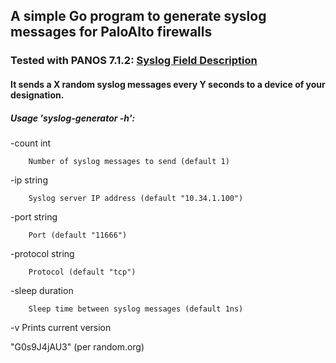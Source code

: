 ## A simple Go program to generate syslog messages for PaloAlto firewalls 
### Tested with PANOS 7.1.2: [Syslog Field Description](https://www.paloaltonetworks.com/documentation/61/pan-os/pan-os/reports-and-logging/syslog-field-descriptions)
#### It sends a X random syslog messages every Y seconds to a device of your designation.

##### Usage 'syslog-generator -h':

  -count int
  
        Number of syslog messages to send (default 1)
        
  -ip string
  
        Syslog server IP address (default "10.34.1.100")
        
  -port string
  
        Port (default "11666")
        
  -protocol string
  
        Protocol (default "tcp")
        
  -sleep duration
  
        Sleep time between syslog messages (default 1ns)
        
  -v    Prints current version


"G0s9J4jAU3" (per random.org)
